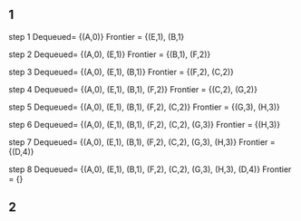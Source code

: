 ## 1
step 1
Dequeued= {(A,0)}
Frontier = {(E,1), (B,1}

step 2
Dequeued= {(A,0), (E,1)}
Frontier = {(B,1), (F,2)}

step 3
Dequeued= {(A,0), (E,1), (B,1)}
Frontier = {(F,2), (C,2)}

step 4
Dequeued= {(A,0), (E,1), (B,1), (F,2)}
Frontier = {(C,2), (G,2)}

step 5
Dequeued= {(A,0), (E,1), (B,1), (F,2), (C,2)}
Frontier = {(G,3), (H,3)}

step 6
Dequeued= {(A,0), (E,1), (B,1), (F,2), (C,2), (G,3)}
Frontier = {(H,3)}

step 7
Dequeued= {(A,0), (E,1), (B,1), (F,2), (C,2), (G,3), (H,3)}
Frontier = {(D,4)}

step 8
Dequeued= {(A,0), (E,1), (B,1), (F,2), (C,2), (G,3), (H,3), (D,4)}
Frontier = {}

## 2






